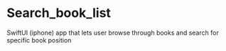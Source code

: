 # Search_book_list
SwiftUI (iphone) app that lets user browse through books and search for specific book position

